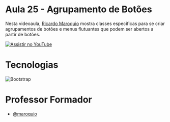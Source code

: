 
# Aula 25 - Agrupamento de Botões

Nesta videoaula, [Ricardo Maroquio](https://github.com/maroquio) mostra classes específicas para se criar agrupamentos de botões e menus flutuantes que podem ser abertos a partir de botões.

[![Assistir no YouTube](https://img.youtube.com/vi/KzQ0d_2xbw0/maxresdefault.jpg)](https://youtu.be/KzQ0d_2xbw0)

# Tecnologias

![Bootstrap](https://img.shields.io/badge/Bootstrap-6d11ea?style=for-the-badge&logo=bootstrap&logoColor=white)


# Professor Formador

- [@maroquio](https://github.com/maroquio)